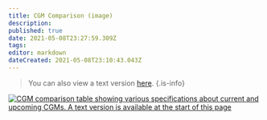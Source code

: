 ```yaml
---
title: CGM Comparison (image)
description: 
published: true
date: 2021-05-08T23:27:59.309Z
tags: 
editor: markdown
dateCreated: 2021-05-08T23:10:43.043Z
---
```


> You can also view a text version [here](/comparison/cgm-text).
{.is-info}

[![CGM comparison table showing various specifications about current and upcoming CGMs. A text version is available at the start of this page](https://media.discordapp.net/attachments/776217889551679538/802409339725283338/unknown.png)](https://media.discordapp.net/attachments/776217889551679538/802409339725283338/unknown.png)